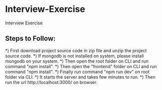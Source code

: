 # Interview-Exercise
Interview Exercise

Steps to Follow:
-----------------
*) First download project source code in zip file and unzip the project source code.
*) If mongodb is not installed on system, please install mongodb on your system.
*) Then open the root folder on CLI and run command "npm install".
*) Then open the "frontend" folder on CLI and run command "npm install".
*) Finally run command "npm run dev" on root folder via CLI.
*) It starts the server and takes few minutes to run.
*) Then run the url http://localhost:3000/ on browser.
